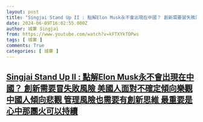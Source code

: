 ```yaml
---
layout: post
title: "Singjai Stand Up II : 點解Elon Musk永不會出現在中國？ 創新需要冒失敗風險 美國人面對不確定傾向樂觀 中國人傾向悲觀 管理風險也需要有創新思維 最重要是心中那團火可以持續"
date: 2024-06-09T16:02:55.000Z
author: 城寨 Singjai
from: https://www.youtube.com/watch?v=kFTXYkTOPws
tags: [ 城寨 ]
comments: True
categories: [ 城寨 ]
---
```

<!--1717948975000-->
[Singjai Stand Up II : 點解Elon Musk永不會出現在中國？ 創新需要冒失敗風險 美國人面對不確定傾向樂觀 中國人傾向悲觀 管理風險也需要有創新思維 最重要是心中那團火可以持續](https://www.youtube.com/watch?v=kFTXYkTOPws)
------

<div>

</div>
